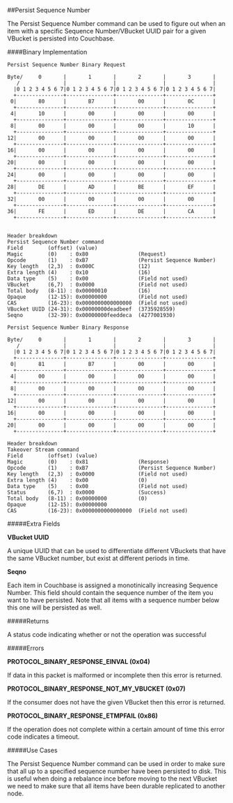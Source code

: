 
##Persist Sequence Number

The Persist Sequence Number command can be used to figure out when an item with a specific Sequence Number/VBucket UUID pair for a given VBucket is persisted into Couchbase.

####Binary Implementation

    Persist Sequence Number Binary Request

    Byte/     0       |       1       |       2       |       3       |
       /              |               |               |               |
      |0 1 2 3 4 5 6 7|0 1 2 3 4 5 6 7|0 1 2 3 4 5 6 7|0 1 2 3 4 5 6 7|
      +---------------+---------------+---------------+---------------+
     0|       80      |       B7      |       00      |       0C      |
      +---------------+---------------+---------------+---------------+
     4|       10      |       00      |       00      |       00      |
      +---------------+---------------+---------------+---------------+
     8|       00      |       00      |       00      |       10      |
      +---------------+---------------+---------------+---------------+
    12|       00      |       00      |       00      |       00      |
      +---------------+---------------+---------------+---------------+
    16|       00      |       00      |       00      |       00      |
      +---------------+---------------+---------------+---------------+
    20|       00      |       00      |       00      |       00      |
      +---------------+---------------+---------------+---------------+
    24|       00      |       00      |       00      |       00      |
      +---------------+---------------+---------------+---------------+
    28|       DE      |       AD      |       BE      |       EF      |
      +---------------+---------------+---------------+---------------+
    32|       00      |       00      |       00      |       00      |
      +---------------+---------------+---------------+---------------+
    36|       FE      |       ED      |       DE      |       CA      |
      +---------------+---------------+---------------+---------------+


    Header breakdown
    Persist Sequence Number command
    Field        (offset) (value)
    Magic        (0)    : 0x80                (Request)
    Opcode       (1)    : 0xB7                (Persist Sequence Number)
    Key length   (2,3)  : 0x000C              (12)
    Extra length (4)    : 0x10                (16)
    Data type    (5)    : 0x00                (Field not used)
    VBucket      (6,7)  : 0x0000              (Field not used)
    Total body   (8-11) : 0x00000010          (16)
    Opaque       (12-15): 0x00000000          (Field not used)
    CAS          (16-23): 0x0000000000000000  (Field not used)
	VBucket UUID (24-31): 0x00000000deadbeef  (3735928559)
	Seqno        (32-39): 0x00000000feeddeca  (4277001930)

    Persist Sequence Number Binary Response

    Byte/     0       |       1       |       2       |       3       |
       /              |               |               |               |
      |0 1 2 3 4 5 6 7|0 1 2 3 4 5 6 7|0 1 2 3 4 5 6 7|0 1 2 3 4 5 6 7|
      +---------------+---------------+---------------+---------------+
     0|       81      |       B7      |       00      |       00      |
      +---------------+---------------+---------------+---------------+
     4|       00      |       00      |       00      |       00      |
      +---------------+---------------+---------------+---------------+
     8|       00      |       00      |       00      |       00      |
      +---------------+---------------+---------------+---------------+
    12|       00      |       00      |       00      |       00      |
      +---------------+---------------+---------------+---------------+
    16|       00      |       00      |       00      |       00      |
      +---------------+---------------+---------------+---------------+
    20|       00      |       00      |       00      |       00      |
      +---------------+---------------+---------------+---------------+

    Header breakdown
    Takeover Stream command
    Field        (offset) (value)
    Magic        (0)    : 0x81 	              (Response)
    Opcode       (1)    : 0xB7                (Persist Sequence Number)
    Key length   (2,3)  : 0x0000              (Field not used)
    Extra length (4)    : 0x00                (0)
    Data type    (5)    : 0x00                (Field not used)
    Status       (6,7)  : 0x0000              (Success)
    Total body   (8-11) : 0x00000000          (0)
    Opaque       (12-15): 0x00000000
    CAS          (16-23): 0x0000000000000000  (Field not used)

#####Extra Fields

**VBucket UUID**

A unique UUID that can be used to differentiate different VBuckets that have the same VBucket number, but exist at different periods in time.

**Seqno**

Each item in Couchbase is assigned a monotinically increasing Sequence Number. This field should contain the sequence number of the item you want to have persisted. Note that all items with a sequence number below this one will be persisted as well.

#####Returns

A status code indicating whether or not the operation was successful

#####Errors

**PROTOCOL_BINARY_RESPONSE_EINVAL (0x04)**

If data in this packet is malformed or incomplete then this error is returned.

**PROTOCOL_BINARY_RESPONSE_NOT_MY_VBUCKET (0x07)**

If the consumer does not have the given VBucket then this error is returned.

**PROTOCOL_BINARY_RESPONSE_ETMPFAIL (0x86)**

If the operation does not complete within a certain amount of time this error code indicates a timeout.

#####Use Cases

The Persist Sequence Number command can be used in order to make sure that all up to a specified sequence number have been persisted to disk. This is useful when doing a rebalance ince before moving to the next VBucket we need to make sure that all items have been durable replicated to another node.


